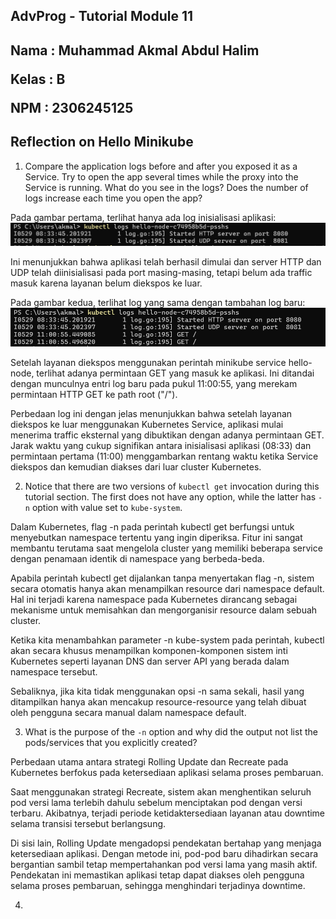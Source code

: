 ## AdvProg - Tutorial Module 11
<h2>
Nama   : Muhammad Akmal Abdul Halim

Kelas  : B

NPM    : 2306245125
</h2>

## Reflection on Hello Minikube

1. Compare the application logs before and after you exposed it as a Service.
Try to open the app several times while the proxy into the Service is running.
What do you see in the logs? Does the number of logs increase each time you open the app?

Pada gambar pertama, terlihat hanya ada log inisialisasi aplikasi:
![fotologs](img/FotoNomor1Before.png)

Ini menunjukkan bahwa aplikasi telah berhasil dimulai dan server HTTP dan UDP telah diinisialisasi pada port masing-masing, tetapi belum ada traffic masuk karena layanan belum diekspos ke luar.

Pada gambar kedua, terlihat log yang sama dengan tambahan log baru:
![fotologs](img/FotoNomor1.png)

Setelah layanan diekspos menggunakan perintah minikube service hello-node, terlihat adanya permintaan GET yang masuk ke aplikasi. Ini ditandai dengan munculnya entri log baru pada pukul 11:00:55, yang merekam permintaan HTTP GET ke path root ("/").

Perbedaan log ini dengan jelas menunjukkan bahwa setelah layanan diekspos ke luar menggunakan Kubernetes Service, aplikasi mulai menerima traffic eksternal yang dibuktikan dengan adanya permintaan GET. Jarak waktu yang cukup signifikan antara inisialisasi aplikasi (08:33) dan permintaan pertama (11:00) menggambarkan rentang waktu ketika Service diekspos dan kemudian diakses dari luar cluster Kubernetes.


2.  Notice that there are two versions of `kubectl get` invocation during this tutorial section. The first does not have any option, while the latter has `-n` option with value set to `kube-system`.

Dalam Kubernetes, flag -n pada perintah kubectl get berfungsi untuk menyebutkan namespace tertentu yang ingin diperiksa. Fitur ini sangat membantu terutama saat mengelola cluster yang memiliki beberapa service dengan penamaan identik di namespace yang berbeda-beda.

Apabila perintah kubectl get dijalankan tanpa menyertakan flag -n, sistem secara otomatis hanya akan menampilkan resource dari namespace default. Hal ini terjadi karena namespace pada Kubernetes dirancang sebagai mekanisme untuk memisahkan dan mengorganisir resource dalam sebuah cluster.

Ketika kita menambahkan parameter -n kube-system pada perintah, kubectl akan secara khusus menampilkan komponen-komponen sistem inti Kubernetes seperti layanan DNS dan server API yang berada dalam namespace tersebut.

Sebaliknya, jika kita tidak menggunakan opsi -n sama sekali, hasil yang ditampilkan hanya akan mencakup resource-resource yang telah dibuat oleh pengguna secara manual dalam namespace default.

3.  What is the purpose of the `-n` option and why did the output not list the pods/services that you explicitly created?

Perbedaan utama antara strategi Rolling Update dan Recreate pada Kubernetes berfokus pada ketersediaan aplikasi selama proses pembaruan.

Saat menggunakan strategi Recreate, sistem akan menghentikan seluruh pod versi lama terlebih dahulu sebelum menciptakan pod dengan versi terbaru. Akibatnya, terjadi periode ketidaktersediaan layanan atau downtime selama transisi tersebut berlangsung.

Di sisi lain, Rolling Update mengadopsi pendekatan bertahap yang menjaga ketersediaan aplikasi. Dengan metode ini, pod-pod baru dihadirkan secara bergantian sambil tetap mempertahankan pod versi lama yang masih aktif. Pendekatan ini memastikan aplikasi tetap dapat diakses oleh pengguna selama proses pembaruan, sehingga menghindari terjadinya downtime.

4. 